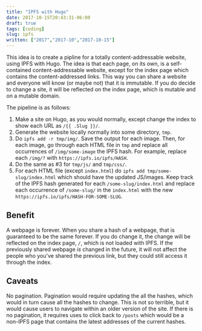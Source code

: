 ```yaml
---
title: "IPFS with Hugo"
date: 2017-10-15T20:43:31-06:00
draft: true
tags: [coding]
slug: ipfs
written: ["2017","2017-10","2017-10-15"]
---
```


This idea is to create a pipline for a totally content-addressable website, using IPFS with Hugo. The idea is that each page, on its own, is a self-contained content-addressable website, except for the index page which contains the content-addressed links. This way you can share a website and everyone will know (or maybe not) that it is immutable. If you do decide to change a site, it will be reflected on the index page, which is mutable and on a mutable domain.

The pipeline is as follows:

1. Make a site on Hugo, as you would normally, except change the index to show each URL as `/{{ .Slug }}/`.
2. Generate the website locally normally into some directory, `tmp`.
3. Do `ipfs add -r tmp/img/`. Save the output for each image. Then, for each image, go through each HTML file in `tmp` and replace all occurrences of `/img/some-image` the IPFS hash. For example, replace each `/img/?` with `https://ipfs.io/ipfs/HASH`. 
4. Do the same as #3 for `tmp/js/` and `tmp/css/`.
5. For each HTML file (except `index.html`) do `ipfs add tmp/some-slug/index.html` which should have the updated JS/images. Keep track of the IPFS hash generated for each `/some-slug/index.html` and replace each occurrence of `/some-slug/` in the `index.html` with the new `https://ipfs.io/ipfs/HASH-FOR-SOME-SLUG`.



## Benefit

A webpage is forever. When you share a hash of a webpage, that is guaranteed to be the same forever. If you do change it, the change will be reflected on the index page, `/`, which is not loaded with IPFS. If the previously shared webpage *is* changed in the future, it will not affect the people who you've shared the previous link, but they could still access it through the index.

## Caveats

No pagination. Pagination would require updating the all the hashes, which would in turn cause all the hashes to change. This is not so terrible, but it would cause users to navigate within an older version of the site. If there is no pagination, it requires uses to click back to `/posts` which would be a non-IPFS page that contains the latest addresses of the current hashes.



